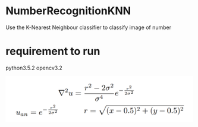 # NumberRecognitionKNN

Use the K-Nearest Neighbour classifier to classify image of number

# requirement to run
python3.5.2 
opencv3.2

![image](https://github.com/wangjinlong9788/Solve-Poisson-equation-using-CUDA-FFT/blob/master/Possion.PNG)
